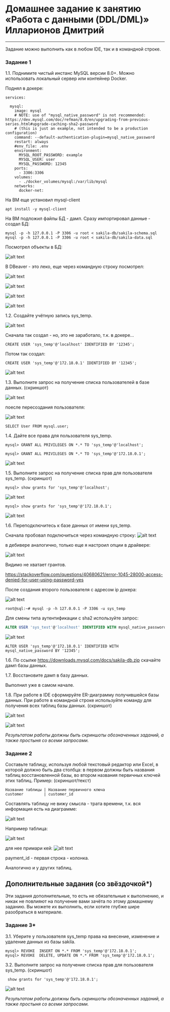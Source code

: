 # Домашнее задание к занятию «Работа с данными (DDL/DML)» Илларионов Дмитрий

---

Задание можно выполнить как в любом IDE, так и в командной строке.

### Задание 1

1.1. Поднимите чистый инстанс MySQL версии 8.0+. Можно использовать локальный сервер или контейнер Docker.

Поднял в докере:

```
services:

  mysql:
    image: mysql
    # NOTE: use of "mysql_native_password" is not recommended: https://dev.mysql.com/doc/refman/8.0/en/upgrading-from-previous-series.html#upgrade-caching-sha2-password
    # (this is just an example, not intended to be a production configuration)
    command: --default-authentication-plugin=mysql_native_password
    restart: always
    #env_file: .env
    environment:
      MYSQL_ROOT_PASSWORD: example
      MYSQL_USER: user
      MYSQL_PASSWORD: 12345
    ports:
      - 3306:3306
    volumes:
      - ./docker_volumes/mysql:/var/lib/mysql
    networks:
      docker-net:
```

На ВМ еще установил mysql-client

```
apt install -y mysql-client
```

На ВМ подложил файлы БД - дамп.
Сразу импортировал данные - создал БД:

```
mysql -p -h 127.0.0.1 -P 3306 -u root < sakila-db/sakila-schema.sql
mysql -p -h 127.0.0.1 -P 3306 -u root < sakila-db/sakila-data.sql
```

Посмотрел объекты в БД:

![alt text](image.png)

В DBeaver - это леко, еще через командную строку посмотрел:

![alt text](image-1.png)

![alt text](image-2.png)

![alt text](image-3.png)

![alt text](image-4.png)

1.2. Создайте учётную запись sys_temp. 

![alt text](image-5.png)


Сначала так создал - но, это не заработало, т.к. в докере...
```
CREATE USER 'sys_temp'@'localhost' IDENTIFIED BY '12345';

```
Потом так создал:

```
CREATE USER 'sys_temp'@'172.18.0.1' IDENTIFIED BY '12345';
```
![alt text](image-11.png)

1.3. Выполните запрос на получение списка пользователей в базе данных. (скриншот)

![alt text](image-6.png)

поесле пересоздания пользователя:

![alt text](image-12.png)

```
SELECT User FROM mysql.user;
```

1.4. Дайте все права для пользователя sys_temp. 

```
mysql> GRANT ALL PRIVILEGES ON *.* TO 'sys_temp'@'localhost';
```

```
mysql> GRANT ALL PRIVILEGES ON *.* TO 'sys_temp'@'172.18.0.1';
```


![alt text](image-7.png)

1.5. Выполните запрос на получение списка прав для пользователя sys_temp. (скриншот)

```
mysql> show grants for 'sys_temp'@'localhost';
```

![alt text](image-8.png)

```
mysql> show grants for 'sys_temp'@'172.18.0.1';
```

![alt text](image-13.png)

1.6. Переподключитесь к базе данных от имени sys_temp.

Сначала пробовал подключиться через командную строку:
![alt text](image-9.png)

в дебивере аналогично, только еще я настроил опции в драйвере:

![alt text](image-10.png)

Видимо не хватает грантов.

https://stackoverflow.com/questions/40680621/error-1045-28000-access-denied-for-user-using-password-yes

После создания второго пользователя с адресом ip докера:

![alt text](image-14.png)

```
root@sql:~# mysql -p -h 127.0.0.1 -P 3306 -u sys_temp
```

Для смены типа аутентификации с sha2 используйте запрос: 
```sql
ALTER USER 'sys_test'@'localhost' IDENTIFIED WITH mysql_native_password BY 'password';
```

![alt text](image-15.png)

```
ALTER USER 'sys_temp'@'172.18.0.1' IDENTIFIED WITH mysql_native_password BY '12345';
```


1.6. По ссылке https://downloads.mysql.com/docs/sakila-db.zip скачайте дамп базы данных.

1.7. Восстановите дамп в базу данных.

Выполнил уже в самом начале.

1.8. При работе в IDE сформируйте ER-диаграмму получившейся базы данных. При работе в командной строке используйте команду для получения всех таблиц базы данных. (скриншот)

![alt text](image-16.png)

![alt text](image-17.png)

*Результатом работы должны быть скриншоты обозначенных заданий, а также простыня со всеми запросами.*



### Задание 2
Составьте таблицу, используя любой текстовый редактор или Excel, в которой должно быть два столбца: в первом должны быть названия таблиц восстановленной базы, во втором названия первичных ключей этих таблиц. Пример: (скриншот/текст)

```
Название таблицы | Название первичного ключа
customer         | customer_id
```

Составлять таблицу не вижу смысла - трата времени, т.к. вся информация есть на диаграмме:

![alt text](image-18.png)

Например таблица:

![alt text](image-19.png)

для нее примари кей:
![alt text](image-20.png)

payment_id  - первая строка - колонка.

Аналогично и у других таблиц.

## Дополнительные задания (со звёздочкой*)
Эти задания дополнительные, то есть не обязательные к выполнению, и никак не повлияют на получение вами зачёта по этому домашнему заданию. Вы можете их выполнить, если хотите глубже шире разобраться в материале.

### Задание 3*
3.1. Уберите у пользователя sys_temp права на внесение, изменение и удаление данных из базы sakila.

```
mysql> REVOKE  INSERT ON *.* FROM 'sys_temp'@'172.18.0.1';
mysql> REVOKE  DELETE, UPDATE ON *.* FROM 'sys_temp'@'172.18.0.1';
```

3.2. Выполните запрос на получение списка прав для пользователя sys_temp. (скриншот)

```
 show grants for 'sys_temp'@'172.18.0.1';
```


![alt text](image-21.png)

*Результатом работы должны быть скриншоты обозначенных заданий, а также простыня со всеми запросами.*



